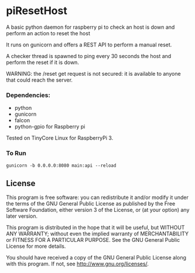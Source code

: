 
# piResetHost

A basic python daemon for raspberry pi to check an host is down and perform an action to reset the host

It runs on gunicorn and offers a REST API to perform a manual reset.

A checker thread is spawned to ping every 30 seconds the host and perform the reset if it is down.

WARNING: the /reset get request is not secured: it is available to anyone that could reach the server.

### Dependencies:

- python
- gunicorn
- falcon
- python-gpio for Raspberry pi

Tested on TinyCore Linux for RaspberryPi 3.

### To Run

``` gunicorn -b 0.0.0.0:8080 main:api --reload ```

## License

This program is free software: you can redistribute it and/or modify
it under the terms of the GNU General Public License as published by
the Free Software Foundation, either version 3 of the License, or
(at your option) any later version.

This program is distributed in the hope that it will be useful,
but WITHOUT ANY WARRANTY; without even the implied warranty of
MERCHANTABILITY or FITNESS FOR A PARTICULAR PURPOSE.  See the
GNU General Public License for more details.

You should have received a copy of the GNU General Public License
along with this program.  If not, see <http://www.gnu.org/licenses/>.

